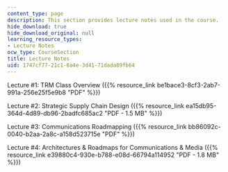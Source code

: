 ```yaml
---
content_type: page
description: This section provides lecture notes used in the course.
hide_download: true
hide_download_original: null
learning_resource_types:
- Lecture Notes
ocw_type: CourseSection
title: Lecture Notes
uid: 1747cf77-21c1-6a4e-3d41-71dada89fb64
---
```


Lecture #1: TRM Class Overview ({{% resource_link be1bace3-8cf3-2ab7-991a-256e25f5e9b8 "PDF" %}})

Lecture #2: Strategic Supply Chain Design ({{% resource_link ea15db95-364d-4d89-db96-2badfc685ac2 "PDF - 1.5 MB" %}})

Lecture #3: Communications Roadmapping ({{% resource_link bb86092c-0040-b2aa-2a8c-a158d523715e "PDF" %}})

Lecture #4: Architectures & Roadmaps for Communications & Media ({{% resource_link e39880c4-930e-b788-e08d-66794a114952 "PDF - 1.8 MB" %}})